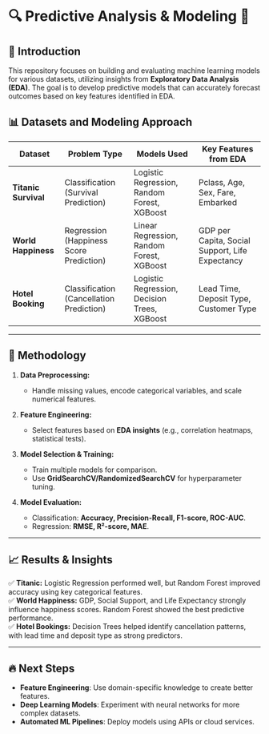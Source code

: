 # 🔍 Predictive Analysis & Modeling 🚀

## 📌 Introduction  
This repository focuses on building and evaluating machine learning models for various datasets, utilizing insights from **Exploratory Data Analysis (EDA)**. The goal is to develop predictive models that can accurately forecast outcomes based on key features identified in EDA.  

## 📊 Datasets and Modeling Approach  

| Dataset                  | Problem Type           | Models Used                           | Key Features from EDA |
|--------------------------|-----------------------|--------------------------------------|-----------------------|
| **Titanic Survival**     | Classification (Survival Prediction) | Logistic Regression, Random Forest, XGBoost | Pclass, Age, Sex, Fare, Embarked |
| **World Happiness**      | Regression (Happiness Score Prediction) | Linear Regression, Random Forest, XGBoost | GDP per Capita, Social Support, Life Expectancy |
| **Hotel Booking**        | Classification (Cancellation Prediction) | Logistic Regression, Decision Trees, XGBoost | Lead Time, Deposit Type, Customer Type |

---

## 📌 Methodology  
1. **Data Preprocessing:**  
   - Handle missing values, encode categorical variables, and scale numerical features.  

2. **Feature Engineering:**  
   - Select features based on **EDA insights** (e.g., correlation heatmaps, statistical tests).  

3. **Model Selection & Training:**  
   - Train multiple models for comparison.  
   - Use **GridSearchCV/RandomizedSearchCV** for hyperparameter tuning.  

4. **Model Evaluation:**  
   - Classification: **Accuracy, Precision-Recall, F1-score, ROC-AUC**.  
   - Regression: **RMSE, R²-score, MAE**.  

---

## 📈 Results & Insights  
✅ **Titanic:** Logistic Regression performed well, but Random Forest improved accuracy using key categorical features.  
✅ **World Happiness:** GDP, Social Support, and Life Expectancy strongly influence happiness scores. Random Forest showed the best predictive performance.  
✅ **Hotel Bookings:** Decision Trees helped identify cancellation patterns, with lead time and deposit type as strong predictors.  

---

## 🔥 Next Steps  
- **Feature Engineering**: Use domain-specific knowledge to create better features.  
- **Deep Learning Models**: Experiment with neural networks for more complex datasets.  
- **Automated ML Pipelines**: Deploy models using APIs or cloud services.  
